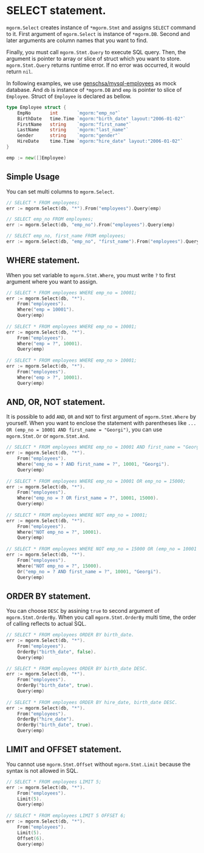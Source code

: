 # SELECT statement.
`mgorm.Select` creates instance of `*mgorm.Stmt` and assigns `SELECT` command to it.
First argument of `mgorm.Select` is instance of `*mgorm.DB`.
Second and later arguments are column names that you want to find.

Finally, you must call `mgorm.Stmt.Query` to execute SQL query.
Then, the argument is pointer to array or slice of struct which you want to store.
`mgorm.Stmt.Query` returns runtime error.
If no error was occurred, it would return `nil`.

In following examples, we use [genschsa/mysql-employees](https://hub.docker.com/r/genschsa/mysql-employees) as mock database.
And `db` is instance of `*mgorm.DB` and `emp` is pointer to slice of `Employee`.
Struct of `Employee` is declared as bellow.

```go
type Employee struct {
	EmpNo       int       `mgorm:"emp_no"`
	BirthDate   time.Time `mgorm:"birth_date" layout:"2006-01-02"`
	FirstName   string    `mgorm:"first_name"`
	LastName    string    `mgorm:"last_name"`
	Gender      string    `mgorm:"gender"`
	HireDate    time.Time `mgorm:"hire_date" layout:"2006-01-02"`
}

emp := new([]Employee)
```

## Simple Usage
You can set multi columns to `mgorm.Select`.

```go
// SELECT * FROM employees;
err := mgorm.Select(db, "*").From("employees").Query(emp)

// SELECT emp_no FROM employees;
err := mgorm.Select(db, "emp_no").From("employees").Query(emp)

// SELECT emp_no, first_name FROM employees;
err := mgorm.Select(db, "emp_no", "first_name").From("employees").Query(emp)
```

## WHERE statement.
When you set variable to `mgorm.Stmt.Where`, you must write `?` to first argument where you want to assign.

```go
// SELECT * FROM employees WHERE emp_no = 10001;
err := mgorm.Select(db, "*").
    From("employees").
    Where("emp = 10001").
    Query(emp)
    
// SELECT * FROM employees WHERE emp_no = 10001;
err := mgorm.Select(db, "*").
    From("employees").
    Where("emp = ?", 10001).
    Query(emp)
    
// SELECT * FROM employees WHERE emp_no > 10001;
err := mgorm.Select(db, "*").
    From("employees").
    Where("emp > ?", 10001).
    Query(emp)
```

## AND, OR, NOT statement.
It is possible to add `AND`, `OR` and `NOT` to first argument of `mgorm.Stmt.Where` by yourself.
When you want to enclose the statement with parentheses like `... OR (emp_no = 10001 AND first_name = "Georgi")`, you can use `mgorm.Stmt.Or` or `mgorm.Stmt.And`.

```go
// SELECT * FROM employees WHERE emp_no = 10001 AND first_name = "Georgi";
err := mgorm.Select(db, "*").
    From("employees").
    Where("emp_no = ? AND first_name = ?", 10001, "Georgi").
    Query(emp)
    
// SELECT * FROM employees WHERE emp_no = 10001 OR emp_no = 15000;
err := mgorm.Select(db, "*").
    From("employees").
    Where("emp_no = ? OR first_name = ?", 10001, 15000).
    Query(emp)
    
// SELECT * FROM employees WHERE NOT emp_no = 10001;
err := mgorm.Select(db, "*").
    From("employees").
    Where("NOT emp_no = ?", 10001).
    Query(emp)
    
// SELECT * FROM employees WHERE NOT emp_no = 15000 OR (emp_no = 10001 AND first_name = "Georgi");
err := mgorm.Select(db, "*").
    From("employees").
    Where("NOT emp_no = ?", 15000).
    Or("emp_no = ? AND first_name = ?", 10001, "Georgi").
    Query(emp)
```

## ORDER BY statement.
You can choose `DESC` by assining `true` to second argument of `mgorm.Stmt.OrderBy`.
When you call `mgorm.Stmt.OrderBy` multi time, the order of calling reflects to actual SQL.

```go
// SELECT * FROM employees ORDER BY birth_date.
err := mgorm.Select(db, "*").
    From("employees").
    OrderBy("birth_date", false).
    Query(emp)

// SELECT * FROM employees ORDER BY birth_date DESC.
err := mgorm.Select(db, "*").
    From("employees").
    OrderBy("birth_date", true).
    Query(emp)
    
// SELECT * FROM employees ORDER BY hire_date, birth_date DESC.
err := mgorm.Select(db, "*").
    From("employees").
    OrderBy("hire_date").
    OrderBy("birth_date", true).
    Query(emp)
```

## LIMIT and OFFSET statement.
You cannot use `mgorm.Stmt.Offset` without `mgorm.Stmt.Limit` because the syntax is not allowed in SQL.

```go
// SELECT * FROM employees LIMIT 5;
err := mgorm.Select(db, "*").
    From("employees").
    Limit(5).
    Query(emp)
    
// SELECT * FROM employees LIMIT 5 OFFSET 6;
err := mgorm.Select(db, "*").
    From("employees").
    Limit(5).
    Offset(6).
    Query(emp)
```
